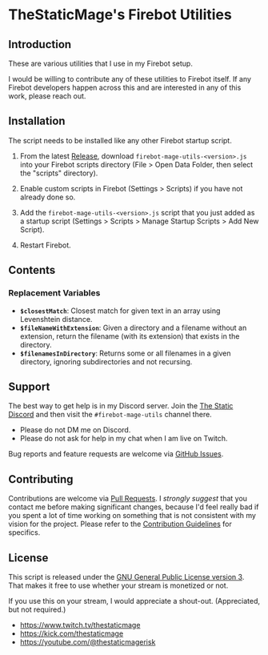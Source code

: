 # TheStaticMage's Firebot Utilities

## Introduction

These are various utilities that I use in my Firebot setup.

I would be willing to contribute any of these utilities to Firebot itself. If any Firebot developers happen across this and are interested in any of this work, please reach out.

## Installation

The script needs to be installed like any other Firebot startup script.

1. From the latest [Release](https://github.com/TheStaticMage/firebot-mage-utils/releases), download `firebot-mage-utils-<version>.js` into your Firebot scripts directory (File &gt; Open Data Folder, then select the "scripts" directory).

2. Enable custom scripts in Firebot (Settings &gt; Scripts) if you have not already done so.

3. Add the `firebot-mage-utils-<version>.js` script that you just added as a startup script (Settings &gt; Scripts &gt; Manage Startup Scripts &gt; Add New Script).

4. Restart Firebot.

## Contents

### Replacement Variables

- **`$closestMatch`**: Closest match for given text in an array using Levenshtein distance.
- **`$fileNameWithExtension`**: Given a directory and a filename without an extension, return the filename (with its extension) that exists in the directory.
- **`$filenamesInDirectory`**: Returns some or all filenames in a given directory, ignoring subdirectories and not recursing.

## Support

The best way to get help is in my Discord server. Join the [The Static Discord](https://discord.gg/tkV4mZDAej) and then visit the `#firebot-mage-utils` channel there.

- Please do not DM me on Discord.
- Please do not ask for help in my chat when I am live on Twitch.

Bug reports and feature requests are welcome via [GitHub Issues](https://github.com/TheStaticMage/firebot-mage-utils/issues).

## Contributing

Contributions are welcome via [Pull Requests](https://github.com/TheStaticMage/firebot-mage-utils/pulls). I _strongly suggest_ that you contact me before making significant changes, because I'd feel really bad if you spent a lot of time working on something that is not consistent with my vision for the project. Please refer to the [Contribution Guidelines](/.github/contributing.md) for specifics.

## License

This script is released under the [GNU General Public License version 3](/LICENSE). That makes it free to use whether your stream is monetized or not.

If you use this on your stream, I would appreciate a shout-out. (Appreciated, but not required.)

- <https://www.twitch.tv/thestaticmage>
- <https://kick.com/thestaticmage>
- <https://youtube.com/@thestaticmagerisk>
